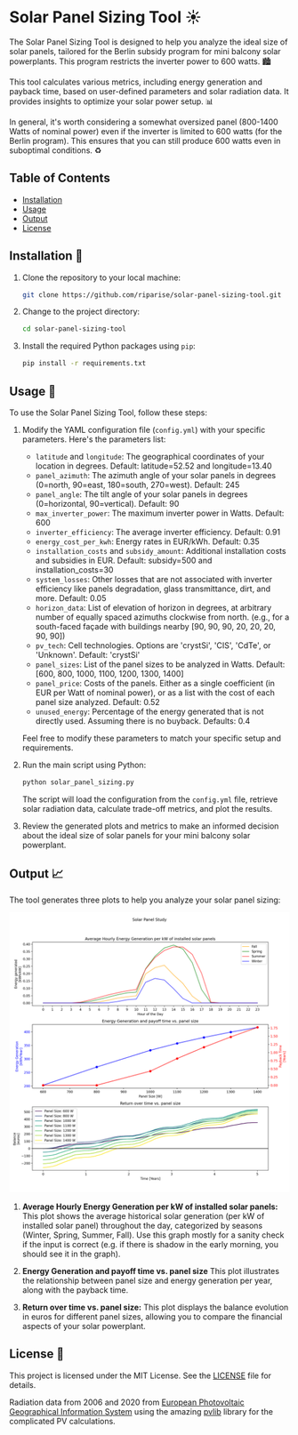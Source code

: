 # Solar Panel Sizing Tool ☀️

The Solar Panel Sizing Tool is designed to help you analyze the ideal size of solar panels, tailored for the Berlin subsidy program for mini balcony solar powerplants. This program restricts the inverter power to 600 watts. 🏙️

This tool calculates various metrics, including energy generation and payback time, based on user-defined parameters and solar radiation data. It provides insights to optimize your solar power setup. 📊

In general, it's worth considering a somewhat oversized panel (800-1400 Watts of nominal power) even if the inverter is limited to 600 watts (for the Berlin program). This ensures that you can still produce 600 watts even in suboptimal 
conditions. ♻️

## Table of Contents
- [Installation](#installation)
- [Usage](#usage)
- [Output](#output)
- [License](#license)

## Installation 🚀

1. Clone the repository to your local machine:

   ```bash
   git clone https://github.com/riparise/solar-panel-sizing-tool.git
   ```

2. Change to the project directory:

   ```bash
   cd solar-panel-sizing-tool
   ```

3. Install the required Python packages using `pip`:

   ```bash
   pip install -r requirements.txt
   ```

## Usage 🧰

To use the Solar Panel Sizing Tool, follow these steps:

1. Modify the YAML configuration file (`config.yml`) with your specific parameters. Here's the parameters list:

   - `latitude` and `longitude`: The geographical coordinates of your location in degrees. Default: latitude=52.52 and longitude=13.40
   - `panel_azimuth`: The azimuth angle of your solar panels in degrees (0=north, 90=east, 180=south, 270=west). Default: 245
   - `panel_angle`: The tilt angle of your solar panels in degrees (0=horizontal, 90=vertical). Default: 90
   - `max_inverter_power`: The maximum inverter power in Watts. Default: 600
   - `inverter_efficiency`: The average inverter efficiency. Default: 0.91
   - `energy_cost_per_kwh`: Energy rates in EUR/kWh. Default: 0.35
   - `installation_costs` and `subsidy_amount`: Additional installation costs and subsidies in EUR. Default: subsidy=500 and installation_costs=30
   - `system_losses`: Other losses that are not associated with inverter efficiency like panels degradation, glass transmittance, dirt, and more. Default: 0.05
   - `horizon_data`: List of elevation of horizon in degrees, at arbitrary number of equally spaced azimuths clockwise from north. (e.g., for a south-faced façade with buildings nearby [90, 90, 90, 20, 20, 20, 90, 90])
   - `pv_tech`: Cell technologies. Options are 'crystSi', 'CIS', 'CdTe', or 'Unknown'. Default: 'crystSi'
   - `panel_sizes`: List of the panel sizes to be analyzed in Watts. Default: [600, 800, 1000, 1100, 1200, 1300, 1400]
   - `panel_price`: Costs of the panels. Either as a single coefficient (in EUR per Watt of nominal power), or as a list with the cost of each panel size analyzed. Default: 0.52
   - `unused_energy`: Percentage of the energy generated that is not directly used. Assuming there is no buyback. Defaults: 0.4

   Feel free to modify these parameters to match your specific setup and requirements.

2. Run the main script using Python:

   ```bash
   python solar_panel_sizing.py
   ```

   The script will load the configuration from the `config.yml` file, retrieve solar radiation data, calculate trade-off metrics, and plot the results.

3. Review the generated plots and metrics to make an informed decision about the ideal size of solar panels for your mini balcony solar powerplant.

## Output 📈

The tool generates three plots to help you analyze your solar panel sizing:

![Output Example](/output_example.png)

1. **Average Hourly Energy Generation per kW of installed solar panels:** This plot shows the average historical solar generation (per kW of installed solar panel) throughout the day, categorized by seasons (Winter, Spring, Summer, Fall). Use this graph mostly for a sanity check if the 
   input is correct (e.g. if there is shadow in the early morning, you should see it in the graph).

2. **Energy Generation and payoff time vs. panel size** This plot illustrates the relationship between panel size and energy generation per year, along with the payback time.

3. **Return over time vs. panel size:** This plot displays the balance evolution in euros for different panel sizes, allowing you to compare the financial aspects of your solar powerplant.

## License 📜

This project is licensed under the MIT License. See the [LICENSE](LICENSE) file for details.

Radiation data from 2006 and 2020 from [European Photovoltaic Geographical Information System](https://re.jrc.ec.europa.eu/api/v5_2/) using the amazing [pvlib](https://pvlib-python.readthedocs.io/en/stable/) library for the complicated PV calculations.
